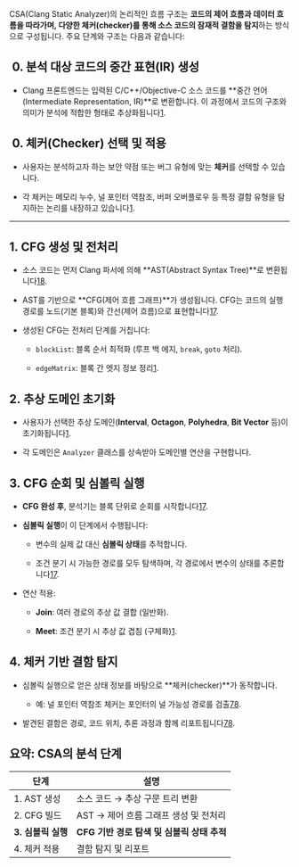 CSA(Clang Static Analyzer)의 논리적인 흐름 구조는 **코드의 제어 흐름과 데이터 흐름을 따라가며, 다양한 체커(checker)를 통해 소스 코드의 잠재적 결함을 탐지**하는 방식으로 구성됩니다. 주요 단계와 구조는 다음과 같습니다:

##  0. **분석 대상 코드의 중간 표현(IR) 생성**

- Clang 프론트엔드는 입력된 C/C++/Objective-C 소스 코드를 **중간 언어(Intermediate Representation, IR)**로 변환합니다. 이 과정에서 코드의 구조와 의미가 분석에 적합한 형태로 추상화됩니다[1](http://www.koreascience.kr/article/JAKO201820765436661.page?lang=ko).

##  0. **체커(Checker) 선택 및 적용**

- 사용자는 분석하고자 하는 보안 약점 또는 버그 유형에 맞는 **체커**를 선택할 수 있습니다.
    
- 각 체커는 메모리 누수, 널 포인터 역참조, 버퍼 오버플로우 등 특정 결함 유형을 탐지하는 논리를 내장하고 있습니다[1](http://www.koreascience.kr/article/JAKO201820765436661.page?lang=ko).

	
---
## 1. **CFG 생성 및 전처리**

- 소스 코드는 먼저 Clang 파서에 의해 **AST(Abstract Syntax Tree)**로 변환됩니다[1](https://www.themoonlight.io/ko/review/c-analyzer-a-static-program-analysis-tool-for-c-programs)[8](https://kthan.tistory.com/entry/%ED%94%84%EB%A1%9C%EA%B7%B8%EB%9E%98%EB%B0%8D-clang%EC%A0%95%EC%A0%81-%EC%86%8C%EC%8A%A4-%EB%B6%84%EC%84%9D%EA%B8%B0%EA%B3%BC-%EA%B2%B0%EA%B3%BC-%EB%B6%84%EC%84%9D%EC%9D%84-%EC%9C%84%ED%95%9C-scan-buildscan-view-%ED%88%B4).
    
- AST를 기반으로 **CFG(제어 흐름 그래프)**가 생성됩니다. CFG는 코드의 실행 경로를 노드(기본 블록)와 간선(제어 흐름)으로 표현합니다[1](https://www.themoonlight.io/ko/review/c-analyzer-a-static-program-analysis-tool-for-c-programs)[7](https://stackoverflow.com/questions/22371789/how-to-make-the-clang-static-analyzer-output-its-working-from-command-line).
    
- 생성된 CFG는 전처리 단계를 거칩니다:
    
    - `blockList`: 블록 순서 최적화 (루프 백 에지, `break`, `goto` 처리).
        
    - `edgeMatrix`: 블록 간 엣지 정보 정리[1](https://www.themoonlight.io/ko/review/c-analyzer-a-static-program-analysis-tool-for-c-programs).
        

## 2. **추상 도메인 초기화**

- 사용자가 선택한 추상 도메인(**Interval**, **Octagon**, **Polyhedra**, **Bit Vector** 등)이 초기화됩니다[1](https://www.themoonlight.io/ko/review/c-analyzer-a-static-program-analysis-tool-for-c-programs).
    
- 각 도메인은 `Analyzer` 클래스를 상속받아 도메인별 연산을 구현합니다.
    

## 3. **CFG 순회 및 심볼릭 실행**

- **CFG 완성 후**, 분석기는 블록 단위로 순회를 시작합니다[1](https://www.themoonlight.io/ko/review/c-analyzer-a-static-program-analysis-tool-for-c-programs)[7](https://stackoverflow.com/questions/22371789/how-to-make-the-clang-static-analyzer-output-its-working-from-command-line).
    
- **심볼릭 실행**이 이 단계에서 수행됩니다:
    
    - 변수의 실제 값 대신 **심볼릭 상태**를 추적합니다.
        
    - 조건 분기 시 가능한 경로를 모두 탐색하며, 각 경로에서 변수의 상태를 추론합니다[1](https://www.themoonlight.io/ko/review/c-analyzer-a-static-program-analysis-tool-for-c-programs)[7](https://stackoverflow.com/questions/22371789/how-to-make-the-clang-static-analyzer-output-its-working-from-command-line).
        
- 연산 적용:
    
    - **Join**: 여러 경로의 추상 값 결합 (일반화).
        
    - **Meet**: 조건 분기 시 추상 값 겹침 (구체화)[1](https://www.themoonlight.io/ko/review/c-analyzer-a-static-program-analysis-tool-for-c-programs).
        

## 4. **체커 기반 결함 탐지**

- 심볼릭 실행으로 얻은 상태 정보를 바탕으로 **체커(checker)**가 동작합니다.
    
    - 예: 널 포인터 역참조 체커는 포인터의 널 가능성 경로를 검출[7](https://stackoverflow.com/questions/22371789/how-to-make-the-clang-static-analyzer-output-its-working-from-command-line)[8](https://kthan.tistory.com/entry/%ED%94%84%EB%A1%9C%EA%B7%B8%EB%9E%98%EB%B0%8D-clang%EC%A0%95%EC%A0%81-%EC%86%8C%EC%8A%A4-%EB%B6%84%EC%84%9D%EA%B8%B0%EA%B3%BC-%EA%B2%B0%EA%B3%BC-%EB%B6%84%EC%84%9D%EC%9D%84-%EC%9C%84%ED%95%9C-scan-buildscan-view-%ED%88%B4).
        
- 발견된 결함은 경로, 코드 위치, 추론 과정과 함께 리포트됩니다[7](https://stackoverflow.com/questions/22371789/how-to-make-the-clang-static-analyzer-output-its-working-from-command-line)[8](https://kthan.tistory.com/entry/%ED%94%84%EB%A1%9C%EA%B7%B8%EB%9E%98%EB%B0%8D-clang%EC%A0%95%EC%A0%81-%EC%86%8C%EC%8A%A4-%EB%B6%84%EC%84%9D%EA%B8%B0%EA%B3%BC-%EA%B2%B0%EA%B3%BC-%EB%B6%84%EC%84%9D%EC%9D%84-%EC%9C%84%ED%95%9C-scan-buildscan-view-%ED%88%B4).
    

## 요약: CSA의 분석 단계

|단계|설명|
|---|---|
|1. AST 생성|소스 코드 → 추상 구문 트리 변환|
|2. CFG 빌드|AST → 제어 흐름 그래프 생성 및 전처리|
|**3. 심볼릭 실행**|**CFG 기반 경로 탐색 및 심볼릭 상태 추적**|
|4. 체커 적용|결함 탐지 및 리포트|